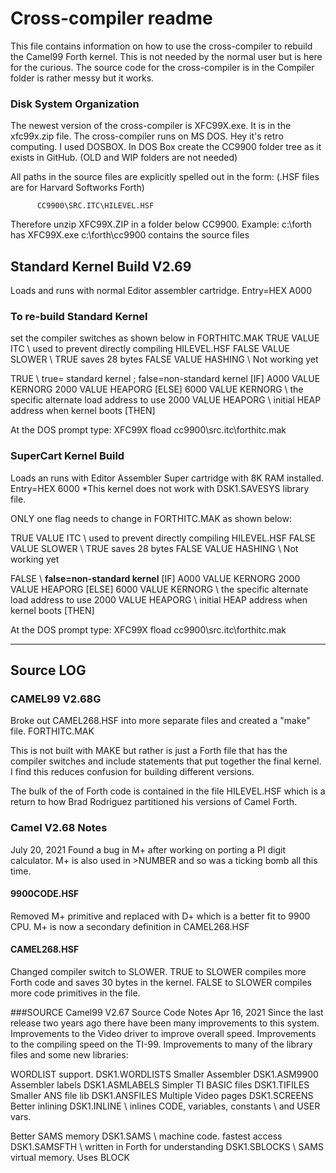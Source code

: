 # Cross-compiler readme
This file contains information on how to use the cross-compiler to rebuild
the Camel99 Forth kernel. This is not needed by the normal user but is here
for the curious. The source code for the cross-compiler is in the Compiler
folder is rather messy but it works.

### Disk System Organization
The newest version of the cross-compiler is XFC99X.exe.
It is in the xfc99x.zip file.
The cross-compiler runs on MS DOS. Hey it's retro computing. I used DOSBOX.
In DOS Box create the CC9900 folder tree as it exists in GitHub.
(OLD and WIP folders are not needed)

All paths in the source files are explicitly spelled out in the form:
(.HSF files are for Harvard Softworks Forth)

          CC9900\SRC.ITC\HILEVEL.HSF

Therefore unzip XFC99X.ZIP in a folder below CC9900.
Example:
c:\forth             has XFC99X.exe
c:\forth\cc9900      contains the source files

## Standard Kernel Build V2.69
Loads and runs with normal Editor assembler cartridge. Entry=HEX A000

### To re-build Standard Kernel
set the compiler switches as shown below in FORTHITC.MAK
TRUE  VALUE ITC          \ used to prevent directly compiling HILEVEL.HSF
FALSE VALUE SLOWER       \ TRUE saves 28 bytes
FALSE VALUE HASHING      \ Not working yet

TRUE \ true= standard kernel ;  false=non-standard kernel
[IF]
    A000 VALUE KERNORG
    2000 VALUE HEAPORG
[ELSE]
		6000 VALUE KERNORG  \ the specific alternate load address to use
		2000 VALUE HEAPORG  \ initial HEAP address when kernel boots
[THEN]

At the DOS prompt type:    XFC99X  fload cc9900\src.itc\forthitc.mak

### SuperCart Kernel Build
Loads an runs with Editor Assembler Super cartridge with 8K RAM installed.
Entry=HEX 6000
*This kernel does not work with DSK1.SAVESYS library file.

ONLY one flag needs to change in FORTHITC.MAK as shown below:

TRUE  VALUE ITC          \ used to prevent directly compiling HILEVEL.HSF
FALSE VALUE SLOWER       \ TRUE saves 28 bytes
FALSE VALUE HASHING      \ Not working yet

FALSE  \ **false=non-standard kernel**
[IF]
    A000 VALUE KERNORG
    2000 VALUE HEAPORG
[ELSE]
		6000 VALUE KERNORG  \ the specific alternate load address to use
		2000 VALUE HEAPORG  \ initial HEAP address when kernel boots
[THEN]


At the DOS prompt type:    XFC99X fload cc9900\src.itc\forthitc.mak

*****************************************************
## Source LOG
### CAMEL99 V2.68G
Broke out CAMEL268.HSF into more separate files and created a "make" file.
FORTHITC.MAK

This is not built with MAKE but rather is just a Forth file that has the
compiler switches and include statements that put together the final kernel.
I find this reduces confusion for building different versions.

The bulk of the of Forth code is contained in the file HILEVEL.HSF which is a
return to how Brad Rodriguez partitioned his versions of Camel Forth.

### Camel V2.68 Notes
July 20, 2021
Found a bug in M+ after working on porting a PI digit calculator.
M+ is also used in >NUMBER and so was a ticking bomb all this time.

#### 9900CODE.HSF  
Removed M+ primitive and replaced with D+ which is a better fit to 9900 CPU.
M+ is now a secondary definition in CAMEL268.HSF

#### CAMEL268.HSF
Changed compiler switch to SLOWER. TRUE to SLOWER compiles more Forth code and
saves 30 bytes in the kernel. FALSE to SLOWER compiles more code primitives in
the file.

###SOURCE Camel99 V2.67 Source Code Notes
Apr 16, 2021
Since the last release two years ago there have been many improvements to this system.
Improvements to the Video driver to improve overall speed.
Improvements to the compiling speed on the TI-99.
Improvements to many of the library files and some new libraries:

WORDLIST support.      DSK1.WORDLISTS
Smaller Assembler      DSK1.ASM9900
Assembler labels       DSK1.ASMLABELS
Simpler TI BASIC files DSK1.TIFILES  
Smaller ANS file lib   DSK1.ANSFILES
Multiple Video pages   DSK1.SCREENS
Better inlining        DSK1.INLINE   \ inlines CODE, variables, constants
                                     \ and USER vars.

Better SAMS memory    DSK1.SAMS      \ machine code. fastest access
                      DSK1.SAMSFTH   \ written in Forth for understanding
                      DSK1.SBLOCKS   \ SAMS virtual memory. Uses BLOCK
